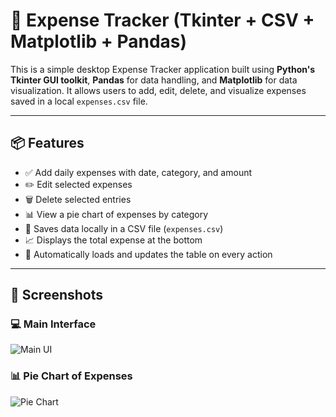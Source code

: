 # 🧾 Expense Tracker (Tkinter + CSV + Matplotlib + Pandas)

This is a simple desktop Expense Tracker application built using **Python's Tkinter GUI toolkit**, **Pandas** for data handling, and **Matplotlib** for data visualization. It allows users to add, edit, delete, and visualize expenses saved in a local `expenses.csv` file.

---

## 📦 Features

- ✅ Add daily expenses with date, category, and amount
- ✏️ Edit selected expenses
- 🗑️ Delete selected entries
- 📊 View a pie chart of expenses by category
- 💾 Saves data locally in a CSV file (`expenses.csv`)
- 📈 Displays the total expense at the bottom
- 🔄 Automatically loads and updates the table on every action

---

## 📸 Screenshots

### 💻 Main Interface
![Main UI]([https://raw.githubusercontent.com/your-username/your-repo-name/main/images/main_ui.png](https://ibb.co/nsdWgfpZ))

### 📊 Pie Chart of Expenses
![Pie Chart](https://raw.githubusercontent.com/your-username/your-repo-name/main/images/pie_chart.png)
